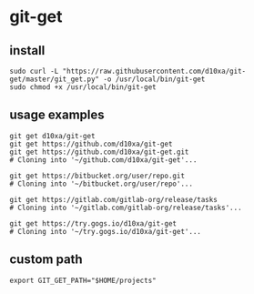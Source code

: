 # git-get

## install

    sudo curl -L "https://raw.githubusercontent.com/d10xa/git-get/master/git_get.py" -o /usr/local/bin/git-get
    sudo chmod +x /usr/local/bin/git-get

## usage examples
    
    git get d10xa/git-get
    git get https://github.com/d10xa/git-get
    git get https://github.com/d10xa/git-get.git
    # Cloning into '~/github.com/d10xa/git-get'...
    
    git get https://bitbucket.org/user/repo.git
    # Cloning into '~/bitbucket.org/user/repo'...
    
    git get https://gitlab.com/gitlab-org/release/tasks
    # Cloning into '~/gitlab.com/gitlab-org/release/tasks'...
    
    git get https://try.gogs.io/d10xa/git-get
    # Cloning into '~/try.gogs.io/d10xa/git-get'...

## custom path

    export GIT_GET_PATH="$HOME/projects"

